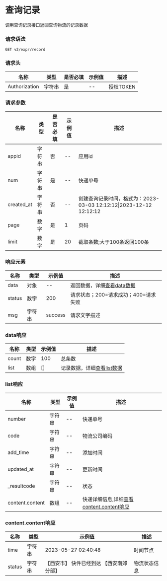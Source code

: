 # 查询记录

调用查询记录接口返回查询物流的记录数据

### 请求语法

```
GET v2/expr/record
```

### 请求头

| 名称 | 类型|是否必填 |示例值| 描述|
|---|---|---|---|---|
| Authorization | 字符串|是|--| 授权TOKEN |

### 请求参数

| 名称 | 类型|是否必填 |示例值| 描述|
|---|---|---|---|---|
| appid | 字符串|否|--| 应用id |
| num | 字符串|是|--| 快递单号 |
| created_at | 字符串|否|--| 创建查询记录时间，格式为：2023-03-03 12:12:12&#124;2023-12-12 12:12:12 |
| page | 数字|是|1| 页码 |
| limit | 数字|是|20| 截取条数;大于100条返回100条 |

### 响应元素

| 名称 | 类型 |示例值| 描述|
|---|---|---|---| 
| data | 对象|--| 返回数据，详细[查看data数据](#data-list) |
| status | 数字|200| 请求状态；200=请求成功；400=请求失败 |
| msg | 字符串|success| 请求文字描述 |

### <a id='data-list'>data响应</a>

| 名称 | 类型 |示例值| 描述|
|---|---|---|---| 
| count | 数字|100| 总条数 |
| list | 数组|[]| 记录数据，详细[查看list数据](#list) |

### <a id='list'>list响应</a>

| 名称 | 类型 |示例值| 描述|
|---|---|---|---| 
| number | 字符串|--| 快递单号 |
| code | 字符串|--| 物流公司编码 |
| add_time | 字符串|--| 添加时间 |
| updated_at | 字符串|--| 更新时间 |
| _resultcode | 字符串|--| 状态 |
| content.content | 数组|--| 快递详细信息,详细[查看content.content响应](#content) |

### <a id='content'>content.content响应</a>

| 名称 | 类型 |示例值| 描述|
|---|---|---|---| 
| time | 字符串|2023-05-27 02:40:48| 时间节点 |
| status | 字符串|【西安市】 快件已经到达 【西安南郊分部】| 物流状态信息 |
